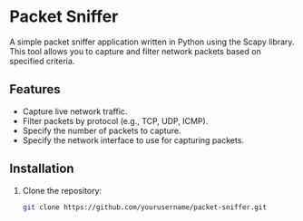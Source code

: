 # Packet Sniffer

A simple packet sniffer application written in Python using the Scapy library. This tool allows you to capture and filter network packets based on specified criteria.

## Features

- Capture live network traffic.
- Filter packets by protocol (e.g., TCP, UDP, ICMP).
- Specify the number of packets to capture.
- Specify the network interface to use for capturing packets.

## Installation

1. Clone the repository:

   ```bash
   git clone https://github.com/yourusername/packet-sniffer.git
